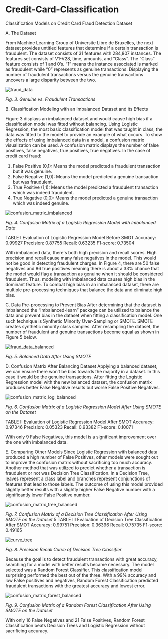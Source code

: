 # Credit-Card-Classification
Classification Models on Credit Card Fraud Detection Dataset

A. The Dataset

From Machine Learning Group of Universite Libre de Bruxelles, the next dataset provides untitled features that determine if a certain transaction is fraudulent. The dataset consists of 31 features with 284,807 instances. The features set consists of V1-V28, time, amounts, and “Class”. The “Class” feature consists of 1 and 0’s. “1” means the instance associated is marked as fraudulent while “0” represents as genuine transactions. Displaying the number of fraudulent transactions versus the genuine transactions uncovers a large disparity between the two.

![fraud_data](https://github.com/user-attachments/assets/86a0f832-84ca-42c8-8185-67f367c4c515)

*Fig. 3. Genuine vs. Fraudulent Transactions*

B. Classification Modeling with an Imbalanced Dataset
and its Effects

Figure 3 displays an imbalanced dataset and would
cause high bias if a classification model was fitted without
balancing. Using Logistic Regression, the most basic
classification model that was taught in class, the data was
fitted to the model to provide an example of what occurs.
To show the effects of using imbalanced data in a model, a
confusion matrix visualization can be used. A confusion
matrix displays the number of false positives, false
negatives, true positives, true negatives.
In the case of credit card fraud:
1. False Positive (0,1): Means the model predicted a fraudulent
transaction but it was genuine.
2. False Negative (1,0): Means the model predicted a genuine
transaction but was fraudulent.
 3. True Positive (1,1): Means the model predicted a fraudulent
transaction which was indeed fraudulent.
4. True Negative (0,0): Means the model predicted a genuine
transaction which was indeed genuine.

![confusion_matrix_imbalanced](https://github.com/user-attachments/assets/5783e9da-4a31-4d5c-adaa-9c3ecec3c9ec)

*Fig. 4. Confusion Matrix of a Logistic Regression Model with Imbalanced Data*

TABLE I
Evaluation of Logistic Regression Model Before SMOT
Accuracy: 0.99927
Precision: 0.87755
Recall: 0.63235
F1-score: 0.73504

With imbalanced data, there's both high precision and
recall scores. High precision and recall cause many false
negatives in the model. This would not be good in detecting
fraudulent charges. In Figure 4, there are 50 false negatives
and 86 true positives meaning there is about a 33% chance
that the model would flag a transaction as genuine when it
should be considered fraudulent. Thus, modeling with
imbalanced data causes high bias in the dominant feature.
To combat high bias in an imbalanced dataset, there are
multiple pre-processing techniques that balance the data
and eliminate high bias.

C. Data Pre-processing to Prevent Bias
After determining that the dataset is imbalanced the
“Imbalanced-learn” package can be utilized to balance the
data and prevent bias in the dataset when fitting a
classification model. One such technique is Synthetic
Minority Over-Sampling or SMOTE. SMOTE creates
synthetic minority class samples. After resampling the
dataset, the number of fraudulent and genuine transactions
become equal as shown in Figure 5 below.

![fraud_data_balanced](https://github.com/user-attachments/assets/fb4d5ff7-b639-423a-9542-05acc7eac75d)

*Fig. 5. Balanced Data After Using SMOTE*

D. Confusion Matrix After Balancing Dataset
Applying a balanced dataset, we can ensure there
won’t be bias towards the majority in a dataset. In this case
it would be the genuine transactions. After fitting the
Logistic Regression model with the new balanced dataset,
the confusion matrix produces better False Negative results
but worse False Positive Negatives.

![confusion_matrix_log_balanced](https://github.com/user-attachments/assets/86e23f57-24a3-4048-bd58-2bda77e3d886)

*Fig. 6. Confusion Matrix of a Logistic Regression Model After Using SMOTE on the Dataset*

TABLE II
Evaluation of Logistic Regression Model After SMOT
Accuracy: 0.97346
Precision: 0.05323
Recall: 0.93382
F1-score: 0.10071

With only 9 False Negatives, this model is a significant
improvement over the one with imbalanced data.

E. Comparing Other Models
Since Logistic Regression with balanced data
produced a high number of False Positives, other models
were sought out to improve the confusion matrix without
sacrificing too much accuracy. Another method that was
utilized to predict whether a transaction is fraudulent or not
was Decision Tree Classification. In a Decision Tree,
leaves represent a class label and branches represent
conjunctions of features that lead to those labels. The
outcome of using this model provided slightly better results
with a slightly higher False Negative number with a
significantly lower False Positive number.

![confusion_matrix_tree_balanced](https://github.com/user-attachments/assets/b64a8484-2410-4632-9272-06afb0023c69)

*Fig. 7. Confusion Matrix of a Decision Tree Classification After Using SMOTE on the Dataset*
5
TABLE III
Evaluation of Decision Tree Classification After SMOT
Accuracy: 0.99751
Precision: 0.36396
Recall: 0.75735
F1-score: 0.49165

![curve_tree](https://github.com/user-attachments/assets/bd713af4-6462-4a75-88a6-0cbe9e033d46)

*Fig. 8. Precision Recall Curve of Decision Tree Classifier*

Because the goal is to detect fraudulent transactions with
great accuracy, searching for a model with better results
became necessary. The model selected was a Random
Forest Classifier. This classification model surprising
performed the best out of the three. With a 99% accuracy
and low False positives and negatives, Random Forest
Classification predicted fraudulent transactions with the
greatest accuracy and lowest error.

![confusion_matrix_forest_balanced](https://github.com/user-attachments/assets/4ada521e-8051-44d0-9084-de1f82c47ff6)

*Fig. 9. Confusion Matrix of a Random Forest Classification After Using SMOTE on the Dataset*

With only 16 False Negatives and 21 False Positives,
Random Forest Classification beats Decision Trees and
Logistic Regression without sacrificing accuracy. 
